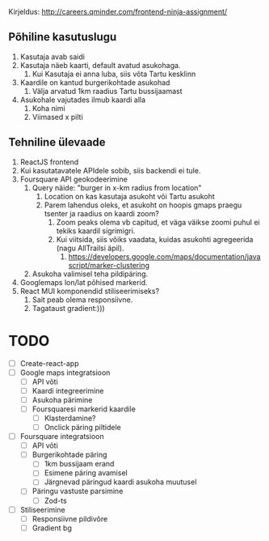 Kirjeldus: http://careers.qminder.com/frontend-ninja-assignment/

## Põhiline kasutuslugu
1) Kasutaja avab saidi
2) Kasutaja näeb kaarti, default avatud asukohaga.
   1) Kui Kasutaja ei anna luba, siis võta Tartu kesklinn
3) Kaardile on kantud burgerikohtade asukohad
   1) Välja arvatud 1km raadius Tartu bussijaamast
4) Asukohale vajutades ilmub kaardi alla
   1) Koha nimi
   2) Viimased x pilti

## Tehniline ülevaade
1) ReactJS frontend
2) Kui kasutatavatele APIdele sobib, siis backendi ei tule.
3) Foursquare API geokodeerimine
   1) Query näide: "burger in x-km radius from location"
      1) Location on kas kasutaja asukoht või Tartu asukoht
      2) Parem lahendus oleks, et asukoht on hoopis gmaps praegu tsenter ja raadius on kaardi zoom? 
         1) Zoom peaks olema vb capitud, et väga väikse zoomi puhul ei tekiks kaardil sigrimigri.
         2) Kui viitsida, siis võiks vaadata, kuidas asukohti agregeerida (nagu AllTrailsi äpil).
            1) https://developers.google.com/maps/documentation/javascript/marker-clustering
   2) Asukoha valimisel teha pildipäring.
4) Googlemaps lon/lat põhised markerid.
5) React MUI komponendid stiliseerimiseks?
   1) Sait peab olema responsiivne.
   2) Tagataust gradient:)))

# TODO
* [ ] Create-react-app
* [ ] Google maps integratsioon
  * [ ] API võti
  * [ ] Kaardi integreerimine
  * [ ] Asukoha pärimine
  * [ ] Foursquaresi markerid kaardile
    * [ ] Klasterdamine?
    * [ ] Onclick päring piltidele
* [ ] Foursquare integratsioon
  * [ ] API võti
  * [ ] Burgerikohtade päring
    * [ ] 1km bussijaam erand
    * [ ] Esimene päring avamisel
    * [ ] Järgnevad päringud kaardi asukoha muutusel
  * [ ] Päringu vastuste parsimine
    * [ ] Zod-ts
* [ ] Stiliseerimine
  * [ ] Responsiivne pildivõre
  * [ ] Gradient bg